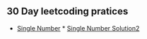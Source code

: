 ## 30 Day leetcoding pratices

* [Single Number](https://github.com/jayesh-srivastava/leetcode/blob/master/30-day-leetcoding-challenge/SingleNumber/Solution.java) * [Single Number Solution2](https://github.com/jayesh-srivastava/leetcode/blob/master/30-day-leetcoding-challenge/SingleNumber/Solution2.java)
